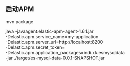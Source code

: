 ## 启动APM

mvn package

java -javaagent:elastic-apm-agent-1.6.1.jar \
     -Delastic.apm.service_name=my-application \
     -Delastic.apm.server_url=http://localhost:8200 \
     -Delastic.apm.secret_token= \
     -Delastic.apm.application_packages=indi.xk.esmysqldata \
     -jar ./target/es-mysql-data-0.0.1-SNAPSHOT.jar